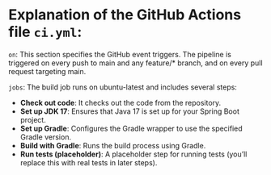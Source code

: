 # Explanation of the GitHub Actions file `ci.yml`:

`on`: This section specifies the GitHub event triggers. The pipeline is triggered on every push to main and any feature/\* branch, and on every pull request targeting main.

`jobs`: The build job runs on ubuntu-latest and includes several steps:

- **Check out code**: It checks out the code from the repository.
- **Set up JDK 17**: Ensures that Java 17 is set up for your Spring Boot project.
- **Set up Gradle**: Configures the Gradle wrapper to use the specified Gradle version.
- **Build with Gradle**: Runs the build process using Gradle.
- **Run tests (placeholder)**: A placeholder step for running tests (you’ll replace this with real tests in later steps).
